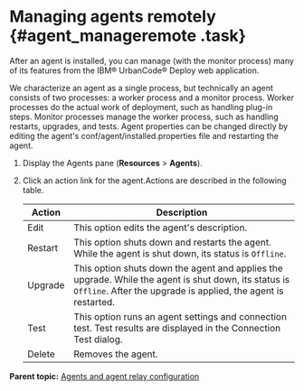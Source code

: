 # Managing agents remotely {#agent_manageremote .task}

After an agent is installed, you can manage \(with the monitor process\) many of its features from the IBM® UrbanCode® Deploy web application.

We characterize an agent as a single process, but technically an agent consists of two processes: a worker process and a monitor process. Worker processes do the actual work of deployment, such as handling plug-in steps. Monitor processes manage the worker process, such as handling restarts, upgrades, and tests. Agent properties can be changed directly by editing the agent's conf/agent/installed.properties file and restarting the agent.

1.   Display the Agents pane \(**Resources** \> **Agents**\). 
2.  Click an action link for the agent.Actions are described in the following table.

    |Action|Description|
    |------|-----------|
    |Edit|This option edits the agent's description.|
    |Restart|This option shuts down and restarts the agent. While the agent is shut down, its status is `Offline`.|
    |Upgrade|This option shuts down the agent and applies the upgrade. While the agent is shut down, its status is `Offline`. After the upgrade is applied, the agent is restarted.|
    |Test|This option runs an agent settings and connection test. Test results are displayed in the Connection Test dialog.|
    |Delete|Removes the agent.|


**Parent topic:** [Agents and agent relay configuration](../topics/configure_agents.md)

